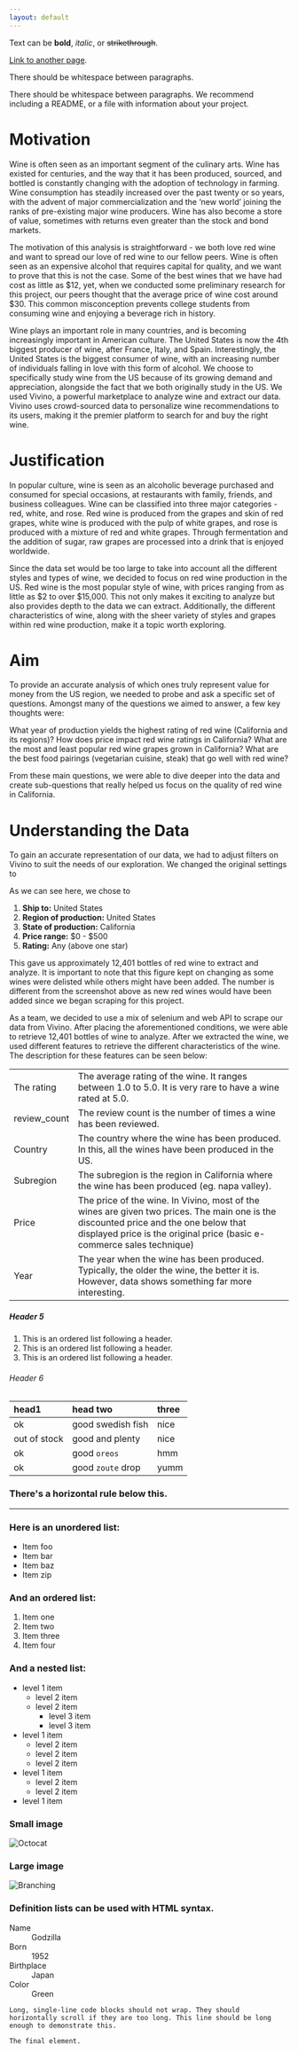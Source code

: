 ```yaml
---
layout: default
---
```


Text can be **bold**, _italic_, or ~~strikethrough~~.

[Link to another page](./another-page.html).

There should be whitespace between paragraphs.

There should be whitespace between paragraphs. We recommend including a README, or a file with information about your project.

# Motivation

Wine is often seen as an important segment of the culinary arts. Wine has existed for centuries, and the way that it has been produced, sourced, and bottled is constantly changing with the adoption of technology in farming. Wine consumption has steadily increased over the past twenty or so years, with the advent of major commercialization and the ‘new world’ joining the ranks of pre-existing major wine producers. Wine has also become a store of value, sometimes with returns even greater than the stock and bond markets. 

The motivation of this analysis is straightforward - we both love red wine and want to spread our love of red wine to our fellow peers. Wine is often seen as an expensive alcohol that requires capital for quality, and we want to prove that this is not the case. Some of the best wines that we have had cost as little as $12, yet, when we conducted some preliminary research for this project, our peers thought that the average price of wine cost around $30. This common misconception prevents college students from consuming wine and enjoying a beverage rich in history. 

Wine plays an important role in many countries, and is becoming increasingly important in American culture. The United States is now the 4th biggest producer of wine, after France, Italy, and Spain. Interestingly, the United States is the biggest consumer of wine, with an increasing number of individuals falling in love with this form of alcohol. We choose to specifically study wine from the US because of its growing demand and appreciation, alongside the fact that we both originally study in the US. We used Vivino, a powerful marketplace to analyze wine and extract our data. Vivino uses crowd-sourced data to personalize wine recommendations to its users, making it the premier platform to search for and buy the right wine. 

# Justification

In popular culture, wine is seen as an alcoholic beverage purchased and consumed for special occasions, at restaurants with family, friends, and business colleagues. Wine can be classified into three major categories - red, white, and rose. Red wine is produced from the grapes and skin of red grapes, white wine is produced with the pulp of white grapes, and rose is produced with a mixture of red and white grapes. Through fermentation and the addition of sugar, raw grapes are processed into a drink that is enjoyed worldwide. 

Since the data set would be too large to take into account all the different styles and types of wine, we decided to focus on red wine production in the US. Red wine is the most popular style of wine, with prices ranging from as little as $2 to over $15,000. This not only makes it exciting to analyze but also provides depth to the data we can extract. Additionally, the different characteristics of wine, along with the sheer variety of styles and grapes within red wine production, make it a topic worth exploring. 


# Aim

To provide an accurate analysis of which ones truly represent value for money from the US region, we needed to probe and ask a specific set of questions. Amongst many of the questions we aimed to answer, a few key thoughts were:

What year of production yields the highest rating of red wine (California and its regions)?
How does price impact red wine ratings in California?
What are the most and least popular red wine grapes grown in California?
What are the best food pairings (vegetarian cuisine, steak) that go well with red wine?

From these main questions, we were able to dive deeper into the data and create sub-questions that really helped us focus on the quality of red wine in California. 

<!-- 
```js
// Javascript code with syntax highlighting.
var fun = function lang(l) {
  dateformat.i18n = require('./lang/' + l)
  return true;
}
```

```ruby
# Ruby code with syntax highlighting
GitHubPages::Dependencies.gems.each do |gem, version|
  s.add_dependency(gem, "= #{version}")
end
``` -->

# Understanding the Data
To gain an accurate representation of our data, we had to adjust filters on Vivino to suit the needs of our exploration. We changed the original settings to

As we can see here, we chose to 
1.  **Ship to:** United States
2.  **Region of production:** United States
3.  **State of production:** California
4.  **Price range:** $0 - $500
5.  **Rating:** Any (above one star)

This gave us approximately 12,401 bottles of red wine to extract and analyze. It is important to note that this figure kept on changing as some wines were delisted while others might have been added. The number is different from the screenshot above as new red wines would have been added since we began scraping for this project. 

As a team, we decided to use a mix of selenium and web API to scrape our data from Vivino. After placing the aforementioned conditions, we were able to retrieve 12,401 bottles of wine to analyze. After we extracted the wine, we used different features to retrieve the different characteristics of the wine. The description for these features can be seen below:

|         |           |
|:-------------|:------------------|
| The rating   | The average rating of the wine. It ranges between 1.0 to 5.0. It is very rare to have a wine rated at 5.0.  |
| review_count | The review count is the number of times a wine has been reviewed.  |
| Country      | The country where the wine has been produced. In this, all the wines have been produced in the US. |
| Subregion    | The subregion is the region in California where the wine has been produced (eg. napa valley). |
| Price        | The price of the wine. In Vivino, most of the wines are given two prices. The main one is the discounted price and the one below that displayed price is the original price (basic e-commerce sales technique)  |
| Year         | The year when the wine has been produced. Typically, the older the wine, the better it is. However, data shows something far more interesting. |

##### Header 5

1.  This is an ordered list following a header.
2.  This is an ordered list following a header.
3.  This is an ordered list following a header.

###### Header 6

| head1        | head two          | three |
|:-------------|:------------------|:------|
| ok           | good swedish fish | nice  |
| out of stock | good and plenty   | nice  |
| ok           | good `oreos`      | hmm   |
| ok           | good `zoute` drop | yumm  |

### There's a horizontal rule below this.

* * *

### Here is an unordered list:

*   Item foo
*   Item bar
*   Item baz
*   Item zip

### And an ordered list:

1.  Item one
1.  Item two
1.  Item three
1.  Item four

### And a nested list:

- level 1 item
  - level 2 item
  - level 2 item
    - level 3 item
    - level 3 item
- level 1 item
  - level 2 item
  - level 2 item
  - level 2 item
- level 1 item
  - level 2 item
  - level 2 item
- level 1 item

### Small image

![Octocat](https://github.githubassets.com/images/icons/emoji/octocat.png)

### Large image

![Branching](https://guides.github.com/activities/hello-world/branching.png)


### Definition lists can be used with HTML syntax.

<dl>
<dt>Name</dt>
<dd>Godzilla</dd>
<dt>Born</dt>
<dd>1952</dd>
<dt>Birthplace</dt>
<dd>Japan</dd>
<dt>Color</dt>
<dd>Green</dd>
</dl>

```
Long, single-line code blocks should not wrap. They should horizontally scroll if they are too long. This line should be long enough to demonstrate this.
```

```
The final element.
```
